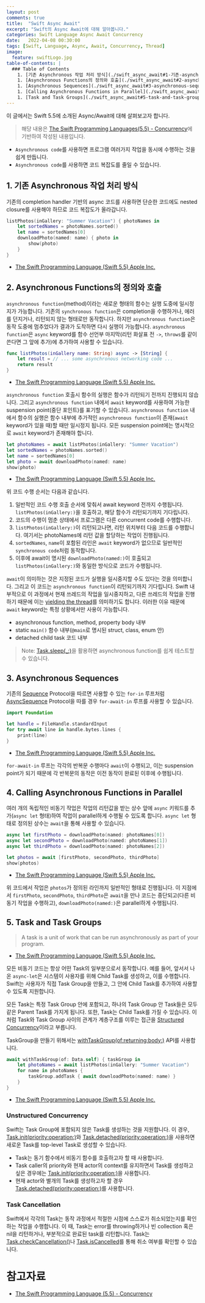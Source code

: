 ```yaml
---
layout: post
comments: true
title:  "Swift Async Await"
excerpt: "Swift의 Async Await에 대해 알아봅니다."
categories: Swift Language Async Await Concurrency
date:   2022-04-08 00:30:00
tags: [Swift, Language, Async, Await, Concurrency, Thread]
image:
  feature: swiftLogo.jpg
table-of-contents: |
  ### Table of Contents  
    1. [기존 Asynchronous 작업 처리 방식](./swift_async_await#1-기존-asynchronous-작업-처리-방식)
    1. [Asynchronous Functions의 정의와 호출](./swift_async_await#2-asynchronous-functions의-정의와-호출)
    1. [Asynchronous Sequences](./swift_async_await#3-asynchronous-sequences)
    1. [Calling Asynchronous Functions in Parallel](./swift_async_await#4-calling-asynchronous-functions-in-parallel)
    1. [Task and Task Groups](./swift_async_await#5-task-and-task-groups)
---
```


이 글에서는 Swift 5.5에 소개된 Async/Await에 대해 살펴보고자 합니다.

> 해당 내용은 [The Swift Programming Languages(5.5) - Concurrency](https://docs.swift.org/swift-book/LanguageGuide/Concurrency.html#)에 기반하여 작성된 내용입니다. 

- `Asynchronous code`를 사용하면 프로그램 여러가지 작업을 동시에 수행하는 것을 쉽게 만듭니다.
- `Asynchronous code`를 사용하면 코드 복잡도를 줄일 수 있습니다.

## 1. 기존 Asynchronous 작업 처리 방식

기존의 completion handler 기반의 async 코드를 사용하면 단순한 코드에도 nested closure를 사용해야 하므로 코드 복잡도가 올라갑니다.

```swift
listPhotos(inGallery: "Summer Vacation") { photoNames in
    let sortedNames = photoNames.sorted()
    let name = sortedNames[0]
    downloadPhoto(named: name) { photo in
        show(photo)
    }
}
```
- [The Swift Programming Language (Swift 5.5) Apple Inc.](https://books.apple.com/kr/book/the-swift-programming-language-swift-5-5/id881256329)

##  2. Asynchronous Functions의 정의와 호출

`asynchronous function`(method)이라는 새로운 형태의 함수는 실행 도중에 일시정지가 가능합니다. 기존의 `synchronous function`은 completion을 수행하거나, 에러를 던지거나, 리턴되지 않는 형태로만 동작합니다. 하지만 `asynchronous function`은 동작 도중에 멈추었다가 결과가 도착하면 다시 실행이 가능합니다. `asynchronous function`은 `async` keyword를 함수 선언부 마지막(리턴 화살표 전 `->`, `throws`를 같이 쓴다면 그 앞에 추가)에 추가하여 사용할 수 있습니다.

```swift
func listPhotos(inGallery name: String) async -> [String] {
    let result = // ... some asynchronous networking code ...
    return result
}
```

- [The Swift Programming Language (Swift 5.5) Apple Inc.](https://books.apple.com/kr/book/the-swift-programming-language-swift-5-5/id881256329)

`asynchronous function` 호출시 함수의 실행은 함수가 리턴되기 전까지 진행되지 않습니다. 그리고 `asynchronous function` 내에서 `await` keyword를 사용하여 가능한 suspension point(중단 포인트)를 표기할 수 있습니다. `asynchronous function` 내에서 함수의 실행은 함수 내부에 추가적인 `asynchronous function`이 존재(`await` keyword가 있을 때)할 때만 일시정지 됩니다. 모든 suspension point에는 명시적으로 `await` keyword가 존재해야 합니다.

```swift
let photoNames = await listPhotos(inGallery: "Summer Vacation")
let sortedNames = photoNames.sorted()
let name = sortedNames[0]
let photo = await downloadPhoto(named: name)
show(photo)
```

- [The Swift Programming Language (Swift 5.5) Apple Inc.](https://books.apple.com/kr/book/the-swift-programming-language-swift-5-5/id881256329)

위 코드 수행 순서는 다음과 같습니다.

1. 일반적인 코드 수행 호출 순서에 맞춰서 await keyword 전까지 수행됩니다. `listPhotos(inGallery:)`을 호출하고, 해당 함수가 리턴되기까지 기다립니다.
2. 코드의 수행이 멈춘 상태에서 프로그램은 다른 concurrent code를 수행합니다.
3. `listPhotos(inGallery:)`이 리턴되고나면, 리턴 위치부터 다음 코드를 수행합니다. 여기서는 photoNames에 리턴 값을 할당하는 작업이 진행됩니다.
4. `sortedNames`, `name`이 포함된 라인은 `await` keyword가 없으므로 일반적인 `synchronous code`처럼 동작합니다.
5. 이후에 await이 명시된 `downloadPhoto(named:)`이 호출되고 `listPhotos(inGallery:)`와 동일한 방식으로 코드가 수행됩니다.

`await`이 의미하는 것은 지정된 코드가 실행을 일시중지할 수도 있다는 것을 의미합니다. 그리고 이 코드는 `asynchronous function`이 리턴되기까지 기다립니다. Swift 내부적으로 이 과정에서 현재 쓰레드의 작업을 일시중지하고, 다른 쓰레드의 작업을 진행하기 때문에 이는 [yielding the thread](https://en.wikipedia.org/wiki/Yield_(multithreading))를 의미하기도 합니다. 이러한 이유 때문에 `await` keyword는 특정 상황에서만 사용이 가능합니다.

- asynchronous function, method, property body 내부
- static `main()` 함수 내부(`@main`로 명시된 struct, class, enum 안)
- detached child task 코드 내부

> Note: [Task.sleep(_:)](https://developer.apple.com/documentation/swift/task/3814836-sleep)을 활용하면 asynchronous function를 쉽게 테스트할 수 있습니다.

## 3. Asynchronous Sequences

기존의 [Sequence](https://developer.apple.com/documentation/swift/sequence) Protocol을 따르면 사용할 수 있는 `for-in` 루프처럼 [AsyncSequence](https://developer.apple.com/documentation/swift/asyncsequence) Protocol을 따를 경우 `for-await-in` 루프를 사용할 수 있습니다.

```swift
import Foundation

let handle = FileHandle.standardInput
for try await line in handle.bytes.lines {
    print(line)
}
```

- [The Swift Programming Language (Swift 5.5) Apple Inc.](https://books.apple.com/kr/book/the-swift-programming-language-swift-5-5/id881256329)

`for-await-in` 루프는 각각의 반복문 수행마다 `await`이 수행되고, 이는 suspension point가 되기 때문에 각 반복문의 동작은 이전 동작이 완료된 이후에 수행됩니다.

## 4. Calling Asynchronous Functions in Parallel

여러 개의 독립적인 비동기 작업은 작업의 리턴값을 받는 상수 앞에 `async` 키워드를 추가(`async let` 형태)하여 작업이 parallel하게 수행될 수 있도록 합니다. `async let` 형태로 정의된 상수는 `await`을 통해 사용할 수 있습니다.

```swift
async let firstPhoto = downloadPhoto(named: photoNames[0])
async let secondPhoto = downloadPhoto(named: photoNames[1])
async let thirdPhoto = downloadPhoto(named: photoNames[2])

let photos = await [firstPhoto, secondPhoto, thirdPhoto]
show(photos)
```
- [The Swift Programming Language (Swift 5.5) Apple Inc.](https://books.apple.com/kr/book/the-swift-programming-language-swift-5-5/id881256329)

위 코드에서 작업은 `photos`가 정의된 라인까지 일반적인 형태로 진행됩니다. 이 지점에서 `firstPhoto`, `secondPhoto`, `thirdPhoto`은 `await`을 만나 코드는 중단되고(다른 비동기 작업을 수행하고), `downloadPhoto(named:)`은 parallel하게 수행됩니다.

## 5. Task and Task Groups

> A task is a unit of work that can be run asynchronously as part of your program.

- [The Swift Programming Language (Swift 5.5) Apple Inc.](https://books.apple.com/kr/book/the-swift-programming-language-swift-5-5/id881256329)

모든 비동기 코드는 항상 어떤 Task의 일부분으로서 동작합니다. 예를 들어, 앞서서 나온 `async-let`은 시스템이 사용자를 위해 Child Task를 생성하고, 이를 수행합니다. Swift는 사용자가 직접 Task Group을 만들고, 그 안에 Child Task를 추가하여 사용할 수 있도록 지원합니다.

모든 Task는 특정 Task Group 안에 포함되고, 하나의 Task Group 안 Task들은 모두 같은 Parent Task를 가지게 됩니다. 또한, Task는 Child Task를 가질 수 있습니다. 이처럼 Task와 Task Group 사이의 관계가 계층구조를 이루는 접근을 [Structured Concurrency](https://en.wikipedia.org/wiki/Structured_concurrency)이라고 부릅니다.

TaskGroup을 만들기 위해서는 [withTaskGroup(of:returning:body:)](https://developer.apple.com/documentation/swift/taskgroup) API를 사용합니다.

```swift
await withTaskGroup(of: Data.self) { taskGroup in
    let photoNames = await listPhotos(inGallery: "Summer Vacation")
    for name in photoNames {
        taskGroup.addTask { await downloadPhoto(named: name) }
    }
}
```
- [The Swift Programming Language (Swift 5.5) Apple Inc.](https://books.apple.com/kr/book/the-swift-programming-language-swift-5-5/id881256329)

### Unstructured Concurrency

Swift는 Task Group에 포함되지 않은 Task를 생성하는 것을 지원합니다. 이 경우, [Task.init(priority:operation:)](https://developer.apple.com/documentation/swift/task/3856790-init)와 [Task.detached(priority:operation:)](https://developer.apple.com/documentation/swift/task/3856786-detached)을 사용하면 새로운 Task를 top-level Task로 생성할 수 있습니다.

- Task는 동기 함수에서 비동기 함수를 호출하고자 할 때 사용합니다. 
- Task caller의 priority와 현재 actor의 context를 유지하면서 Task를 생성하고 싶은 경우에는 [Task.init(priority:operation:)](https://developer.apple.com/documentation/swift/task/3856790-init)을 사용합니다.
- 현재 actor와 별개의 Task를 생성하고자 할 경우 [Task.detached(priority:operation:)](https://developer.apple.com/documentation/swift/task/3856786-detached)를 사용합니다.

### Task Cancellation

Swift에서 각각의 Task는 동작 과정에서 적절한 시점에 스스로가 취소되었는지를 확인하는 작업을 수행합니다. 이 때, Task는 error를 throwing하거나 빈 collection 혹은 nil을 리턴하거나, 부분적으로 완료된 task를 리턴합니다. Task는 [Task.checkCancellation()](https://developer.apple.com/documentation/swift/task/3814826-checkcancellation)나 [Task.isCancelled](https://developer.apple.com/documentation/swift/task/3814832-iscancelled)를 통해 취소 여부를 확인할 수 있습니다.

# 참고자료

- [The Swift Programming Language (5.5) - Concurrency](https://docs.swift.org/swift-book/LanguageGuide/Concurrency.html)